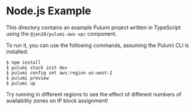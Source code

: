 # Node.js Example

This directory contains an example Pulumi project written in TypeScript using the `@jen20/pulumi-aws-vpc` component.

To run it, you can use the following commands, assuming the Pulumi CLI is installed:

```shell
$ npm install
$ pulumi stack init dev
$ pulumi config set aws:region us-west-2
$ pulumi preview
$ pulumi up
```

Try running in different regions to see the effect of different numbers of availability zones on IP block assignment! 
